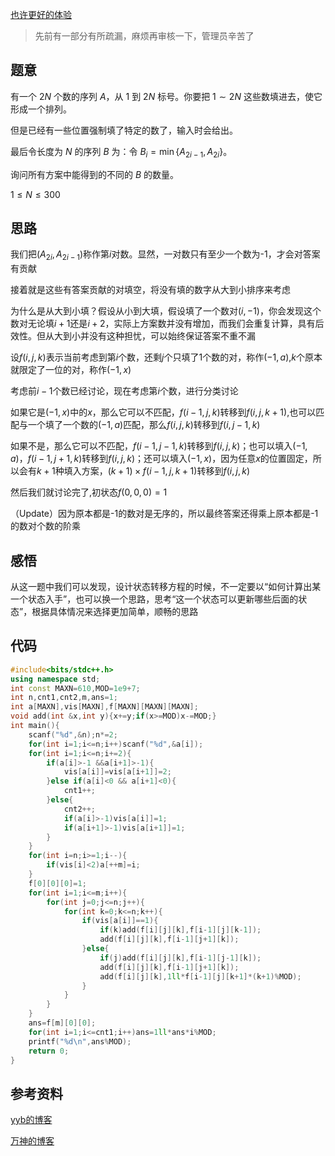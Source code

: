 [也许更好的体验](https://www.cnblogs.com/fpjo/p/13958625.html)
> 先前有一部分有所疏漏，麻烦再审核一下，管理员辛苦了
## 题意

 有一个 $2 N$ 个数的序列 $A$，从 $1$ 到 $2 N$ 标号。你要把 $1 \sim 2 N$ 这些数填进去，使它形成一个排列。

但是已经有一些位置强制填了特定的数了，输入时会给出。

最后令长度为 $N$ 的序列 $B$ 为：令 $B_i = \min\{A_{2 i - 1}, A_{2 i}\}$。

询问所有方案中能得到的不同的 $B$ 的数量。

$1 \le N \le 300$

## 思路

我们把$(A_{2i},A_{2i-1})$称作第$i$对数。显然，一对数只有至少一个数为-1，才会对答案有贡献

接着就是这些有答案贡献的对填空，将没有填的数字从大到小排序来考虑

为什么是从大到小填？假设从小到大填，假设填了一个数对$(i,-1)$，你会发现这个数对无论填$i+1$还是$i+2$，实际上方案数并没有增加，而我们会重复计算，具有后效性。但从大到小并没有这种担忧，可以始终保证答案不重不漏

设$f(i,j,k)$表示当前考虑到第$i$个数，还剩$j$个只填了1个数的对，称作$(-1,a)$,$k$个原本就限定了一位的对，称作$(-1,x)$

考虑前$i-1$个数已经讨论，现在考虑第$i$个数，进行分类讨论

如果它是$(-1,x)$中的$x$，那么它可以不匹配，$f(i-1,j,k)$转移到$f(i,j,k+1)$,也可以匹配与一个填了一个数的$(-1,a)$匹配，那么$f(i,j,k)$转移到$f(i,j-1,k)$

如果不是，那么它可以不匹配，$f(i-1,j-1,k)$转移到$f(i,j,k)$；也可以填入$(-1,a)$，$f(i-1,j+1,k)$转移到$f(i,j,k)$；还可以填入$(-1,x)$，因为任意$x$的位置固定，所以会有$k+1$种填入方案，$(k+1)\times f(i-1,j,k+1)$转移到$f(i,j,k)$


然后我们就讨论完了,初状态$f(0,0,0)=1$

（Update）因为原本都是-1的数对是无序的，所以最终答案还得乘上原本都是-1的数对个数的阶乘

## 感悟

从这一题中我们可以发现，设计状态转移方程的时候，不一定要以“如何计算出某一个状态入手”，也可以换一个思路，思考“这一个状态可以更新哪些后面的状态”，根据具体情况来选择更加简单，顺畅的思路

## 代码

```cpp
#include<bits/stdc++.h>
using namespace std;
int const MAXN=610,MOD=1e9+7;
int n,cnt1,cnt2,m,ans=1;
int a[MAXN],vis[MAXN],f[MAXN][MAXN][MAXN];
void add(int &x,int y){x+=y;if(x>=MOD)x-=MOD;}
int main(){
	scanf("%d",&n);n*=2;
	for(int i=1;i<=n;i++)scanf("%d",&a[i]);
	for(int i=1;i<=n;i+=2){
		if(a[i]>-1 &&a[i+1]>-1){
			vis[a[i]]=vis[a[i+1]]=2;
		}else if(a[i]<0 && a[i+1]<0){
			cnt1++;
		}else{
			cnt2++;
			if(a[i]>-1)vis[a[i]]=1;
			if(a[i+1]>-1)vis[a[i+1]]=1;
		}
	}
	for(int i=n;i>=1;i--){
		if(vis[i]<2)a[++m]=i;
	}
	f[0][0][0]=1;
	for(int i=1;i<=m;i++){
		for(int j=0;j<=n;j++){
			for(int k=0;k<=n;k++){
				if(vis[a[i]]==1){
					if(k)add(f[i][j][k],f[i-1][j][k-1]);
					add(f[i][j][k],f[i-1][j+1][k]);
				}else{
					if(j)add(f[i][j][k],f[i-1][j-1][k]);
					add(f[i][j][k],f[i-1][j+1][k]);
					add(f[i][j][k],1ll*f[i-1][j][k+1]*(k+1)%MOD);
				}
			}
		}
	}
	ans=f[m][0][0];
	for(int i=1;i<=cnt1;i++)ans=1ll*ans*i%MOD;
	printf("%d\n",ans%MOD);
	return 0;
}
```

## 参考资料

[yyb的博客](https://www.cnblogs.com/cjyyb/p/10486411.html)

[万神的博客](https://www.luogu.com.cn/blog/szxkk/solution-at4515)

